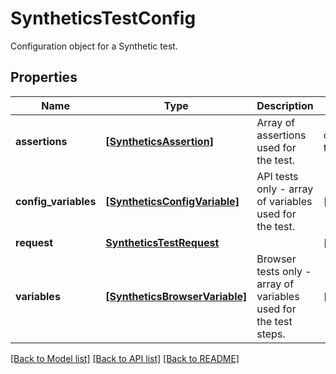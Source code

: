 # SyntheticsTestConfig

Configuration object for a Synthetic test.

## Properties
Name | Type | Description | Notes
------------ | ------------- | ------------- | -------------
**assertions** | [**[SyntheticsAssertion]**](SyntheticsAssertion.md) | Array of assertions used for the test. | defaults to []
**config_variables** | [**[SyntheticsConfigVariable]**](SyntheticsConfigVariable.md) | API tests only - array of variables used for the test. | [optional] 
**request** | [**SyntheticsTestRequest**](SyntheticsTestRequest.md) |  | [optional] 
**variables** | [**[SyntheticsBrowserVariable]**](SyntheticsBrowserVariable.md) | Browser tests only - array of variables used for the test steps. | [optional] 

[[Back to Model list]](README.md#documentation-for-models) [[Back to API list]](README.md#documentation-for-api-endpoints) [[Back to README]](README.md)


